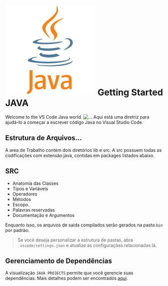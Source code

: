 # ![..](https://raw.githubusercontent.com/github/explore/5b3600551e122a3277c2c5368af2ad5725ffa9a1/topics/java/java.png?size=48) Getting Started JAVA

Welcome to the VS Code Java world. ![..](https://github.com/vscode-icons.png?size=40). Aqui está uma diretriz para ajudá-lo a começar a escrever código Java no Visual Studio Code.

## Estrutura de Arquivos...

A area de Trabalho contém dois diretórios lib e src. 
A src possuem todas as codificações com extensão.java, contidas em packages listados abaixo.

## SRC 
- Anatomia das Classes
- Tipos e Variáveis
- Operadores
- Métodos
- Escopo.
- Palavras reservadas
- Documentação e Argumentos


Enquanto isso, os arquivos de saída compilados serão gerados na pasta `bin` por padrão.
> Se você deseja personalizar a estrutura de pastas, abra `.vscode/settings.json` e atualize as configurações relacionadas lá.
> 
## Gerenciamento de Dependências

A visualização `JAVA PROJECTS` permite que você gerencie suas dependências. Mais detalhes podem ser encontrados [aqui](https://github.com/microsoft/vscode-java-dependency#manage-dependencies).
